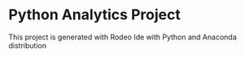 # Python Analytics Project
This project is generated with Rodeo Ide with Python and Anaconda distribution
